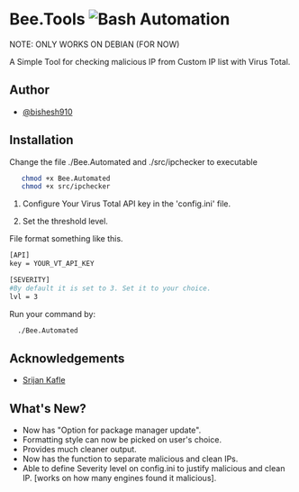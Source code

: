 # Bee.Tools ![Bash Automation](https://img.shields.io/badge/Automation-CTI-green)

NOTE: ONLY WORKS ON DEBIAN (FOR NOW)

A Simple Tool for checking malicious IP from Custom IP list with Virus Total.




## Author

- [@bishesh910](https://www.github.com/bishesh910)


## Installation

Change the file ./Bee.Automated and ./src/ipchecker to executable
```bash
   chmod +x Bee.Automated 
   chmod +x src/ipchecker
```

1. Configure Your Virus Total API key in the 'config.ini' file.

2. Set the threshold level. 

File format something like this.
```bash
[API]
key = YOUR_VT_API_KEY

[SEVERITY]
#By default it is set to 3. Set it to your choice.
lvl = 3
```
Run your command by:
```bash
  ./Bee.Automated
```
## Acknowledgements

 - [Srijan Kafle](https://www.github.com/srijankafle)

## What's New?
- Now has "Option for package manager update".
- Formatting style can now be picked on user's choice.
- Provides much cleaner output.
- Now has the function to separate malicious and clean IPs.
- Able to define Severity level on config.ini to justify malicious and clean IP. [works on how many engines found it malicious].
